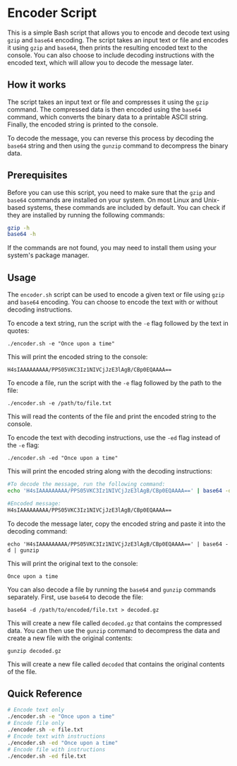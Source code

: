 # Encoder Script

This is a simple Bash script that allows you to encode and decode text using `gzip` and `base64` encoding. The script takes an input text or file and encodes it using `gzip` and `base64`, then prints the resulting encoded text to the console. You can also choose to include decoding instructions with the encoded text, which will allow you to decode the message later.

## How it works

The script takes an input text or file and compresses it using the `gzip` command. The compressed data is then encoded using the `base64` command, which converts the binary data to a printable ASCII string. Finally, the encoded string is printed to the console.

To decode the message, you can reverse this process by decoding the `base64` string and then using the `gunzip` command to decompress the binary data.

## Prerequisites

Before you can use this script, you need to make sure that the `gzip` and `base64` commands are installed on your system. On most Linux and Unix-based systems, these commands are included by default. You can check if they are installed by running the following commands:

```bash
gzip -h
base64 -h
```

If the commands are not found, you may need to install them using your system's package manager.

## Usage

The `encoder.sh` script can be used to encode a given text or file using `gzip` and `base64` encoding. You can choose to encode the text with or without decoding instructions.

To encode a text string, run the script with the `-e` flag followed by the text in quotes:

`./encoder.sh -e "Once upon a time"`

This will print the encoded string to the console:

`H4sIAAAAAAAAA/PPS05VKC3Iz1NIVCjJzE3lAgB/CBp0EQAAAA==`

To encode a file, run the script with the `-e` flag followed by the path to the file:

`./encoder.sh -e /path/to/file.txt`

This will read the contents of the file and print the encoded string to the console.

To encode the text with decoding instructions, use the `-ed` flag instead of the `-e` flag:

`./encoder.sh -ed "Once upon a time"`

This will print the encoded string along with the decoding instructions:

```bash
#To decode the message, run the following command:
echo 'H4sIAAAAAAAAA/PPS05VKC3Iz1NIVCjJzE3lAgB/CBp0EQAAAA==' | base64 -d | gunzip

#Encoded message:
H4sIAAAAAAAAA/PPS05VKC3Iz1NIVCjJzE3lAgB/CBp0EQAAAA==
```

To decode the message later, copy the encoded string and paste it into the decoding command:

`echo 'H4sIAAAAAAAAA/PPS05VKC3Iz1NIVCjJzE3lAgB/CBp0EQAAAA==' | base64 -d | gunzip`

This will print the original text to the console:

`Once upon a time`

You can also decode a file by running the `base64` and `gunzip` commands separately. First, use `base64` to decode the file:

`base64 -d /path/to/encoded/file.txt > decoded.gz`

This will create a new file called `decoded.gz` that contains the compressed data. You can then use the `gunzip` command to decompress the data and create a new file with the original contents:

`gunzip decoded.gz`

This will create a new file called `decoded` that contains the original contents of the file.

## Quick Reference

```bash
# Encode text only
./encoder.sh -e "Once upon a time"
# Encode file only
./encoder.sh -e file.txt
# Encode text with instructions
./encoder.sh -ed "Once upon a time"
# Encode file with instructions
./encoder.sh -ed file.txt
```

